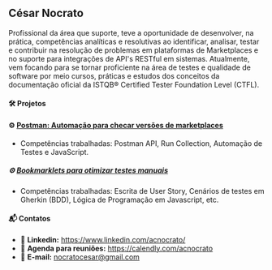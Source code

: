 ## César Nocrato 

Profissional da área que suporte, teve a oportunidade de desenvolver, na prática, competências
analíticas e resolutivas ao identificar, analisar, testar e contribuir na resolução de problemas em
plataformas de Marketplaces e no suporte para integrações de API&#39;s RESTful em sistemas. Atualmente,
vem focando para se tornar proficiente na área de testes e qualidade de software por meio cursos,
práticas e estudos dos conceitos da documentação oficial da ISTQB® Certified Tester Foundation Level
(CTFL).

#### 🛠️ Projetos

#### ⚙️  [Postman: Automação para checar versões de marketplaces](https://github.com/acnocrato/postman-marketplace-version-check/)
- Competências trabalhadas: Postman API, Run Collection, Automação de Testes e JavaScript.

##### ⚙️ [Bookmarklets para otimizar testes manuais](https://github.com/acnocrato/projeto-bookmarklets-para-testes-manuais/)
- Competências trabalhadas: Escrita de User Story, Cenários de testes em Gherkin (BDD), Lógica de Programação em Javascript, etc.


#### 📬 Contatos
- 🎯 **Linkedin:** https://www.linkedin.com/acnocrato/
- 🎯 **Agenda para reuniões:** https://calendly.com/acnocrato
- 🎯 **E-mail:** [nocratocesar@gmail.com](mailto:nocratocesar@gmail.com)




<!--
**acnocrato/acnocrato** is a ✨ _special_ ✨ repository because its `README.md` (this file) appears on your GitHub profile.

Here are some ideas to get you started:

- 🔭 I’m currently working on ...
- 🌱 I’m currently learning ...
- 👯 I’m looking to collaborate on ...
- 🤔 I’m looking for help with ...
- 💬 Ask me about ...
- 📫 How to reach me: ...
- 😄 Pronouns: ...
- ⚡ Fun fact: ...
-->
